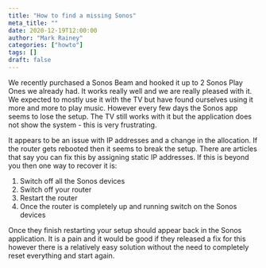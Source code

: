 ```yaml
---
title: "How to find a missing Sonos"
meta_title: ""
date: 2020-12-19T12:00:00
author: "Mark Rainey"
categories: ["howto"]
tags: []
draft: false
---
```

We recently purchased a Sonos Beam and hooked it up to 2 Sonos Play Ones we already had. It works really well and we are really pleased with it. We expected to mostly use it with the TV but have found ourselves using it more and more to play music. However every few days the Sonos app seems to lose the setup. The TV still works with it but the application does not show the system - this is very frustrating.

It appears to be an issue with IP addresses and a change in the allocation. If the router gets rebooted then it seems to break the setup. There are articles that say you can fix this by assigning static IP addresses. If this is beyond you then one way to recover it is:

1. Switch off all the Sonos devices
2. Switch off your router
3. Restart the router
4. Once the router is completely up and running switch on the Sonos devices

Once they finish restarting your setup should appear back in the Sonos application. It is a pain and it would be good if they released a fix for this however there is a relatively easy solution without the need to completely reset everything and start again.

